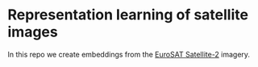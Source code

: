 # Representation learning of satellite images

In this repo we create embeddings from the [EuroSAT Satellite-2](http://madm.dfki.de/downloads) imagery.